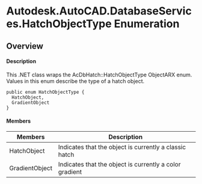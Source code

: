 # Autodesk.AutoCAD.DatabaseServices.HatchObjectType Enumeration

## Overview

#### Description
This .NET class wraps the AcDbHatch::HatchObjectType ObjectARX enum. 
Values in this enum describe the type of a hatch object.
```text
public enum HatchObjectType {
  HatchObject,
  GradientObject
}
```

#### Members
| Members | Description |
| --- | --- |
| HatchObject | Indicates that the object is currently a classic hatch |
| GradientObject | Indicates that the object is currently a color gradient |